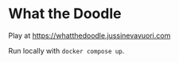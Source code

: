 # What the Doodle

Play at https://whatthedoodle.jussinevavuori.com

Run locally with `docker compose up`.
